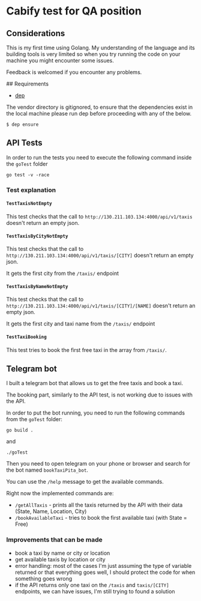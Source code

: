 # Cabify test for QA position

## Considerations
This is my first time using Golang. My understanding of the language and its building tools is very limited so when you try running the code on your machine you might encounter some issues. 

Feedback is welcomed if you encounter any problems.

## Requirements

* [dep](https://github.com/golang/dep)

The vendor directory is gitignored, to ensure that the dependencies exist in the local
machine please run dep before proceeding with any of the below.

```console
$ dep ensure
```

## API Tests

In order to run the tests you need to execute the following command inside the `goTest` folder 

`go test -v -race`

### Test explanation

#### `TestTaxisNotEmpty`

This test checks that the call to `http://130.211.103.134:4000/api/v1/taxis` doesn't return an empty json.

#### `TestTaxisByCityNotEmpty`

This test checks that the call to `http://130.211.103.134:4000/api/v1/taxis/[CITY]` doesn't return an empty json.

It gets the first city from the `/taxis/` endpoint


#### `TestTaxisByNameNotEmpty`

This test checks that the call to `http://130.211.103.134:4000/api/v1/taxis/[CITY]/[NAME]` doesn't return an empty json.

It gets the first city and taxi name from the `/taxis/` endpoint

#### `TestTaxiBooking`

This test tries to book the first free taxi in the array from `/taxis/`.

## Telegram bot

I built a telegram bot that allows us to get the free taxis and book a taxi.

The booking part, similarly to the API test, is not working due to issues with the API.

In order to put the bot running, you need to run the following commands from the `goTest` folder:

`go build .`

and 

`./goTest` 

Then you need to open telegram on your phone or browser and search for the bot named `bookTaxiPita_bot`.

You can use the `/help` message to get the available commands.

Right now the implemented commands are:

* `/getAllTaxis` - prints all the taxis returned by the API with their data (State, Name, Location, City)
* `/bookAvailableTaxi` - tries to book the first available taxi (with State = Free)

### Improvements that can be made
* book a taxi by name or city or location
* get available taxis by location or city 
* error handling: most of the cases I'm just assuming the type of variable returned or that everything goes well, I should protect the code for when something goes wrong
* if the API returns only one taxi on the `/taxis` and `taxis/[CITY]` endpoints, we can have issues, I'm still trying to found a solution